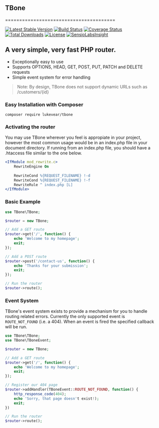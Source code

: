 ## TBone
=======================================

[![Latest Stable Version](https://poser.pugx.org/lukevear/tbone/v/stable)](https://packagist.org/packages/lukevear/tbone)
[![Build Status](https://travis-ci.org/lukevear/tbone.svg)](https://travis-ci.org/lukevear/tbone)
[![Coverage Status](https://coveralls.io/repos/lukevear/tbone/badge.svg?branch=master&service=github)](https://coveralls.io/github/lukevear/tbone?branch=master)
[![Total Downloads](https://poser.pugx.org/lukevear/tbone/downloads)](https://packagist.org/packages/lukevear/tbone) [![License](https://poser.pugx.org/lukevear/tbone/license)](https://packagist.org/packages/lukevear/tbone)
[![SensioLabsInsight](https://insight.sensiolabs.com/projects/d31e8152-8f65-4b98-8521-6823077a079d/mini.png)](https://insight.sensiolabs.com/projects/d31e8152-8f65-4b98-8521-6823077a079d)

## A very simple, very fast PHP router.

 * Exceptionally easy to use
 * Supports OPTIONS, HEAD, GET, POST, PUT, PATCH and DELETE requests
 * Simple event system for error handling

> Note: By design, TBone does not support dynamic URLs such as /customers/{id}

### Easy Installation with Composer

```
composer require lukevear/tbone
```

### Activating the router
You may use TBone wherever you feel is appropiate in your project, however the most common usage would be in an index.php file in your document directory. If running from an index.php file, you should have a .htaccess file similar to the one below.

```apache
<IfModule mod_rewrite.c>
    RewriteEngine On
    
    RewriteCond %{REQUEST_FILENAME} !-d
    RewriteCond %{REQUEST_FILENAME} !-f
    RewriteRule ^ index.php [L]
</IfModule>
```

### Basic Example
 
~~~PHP
use TBone\TBone;

$router = new TBone;

// Add a GET route
$router->get('/', function() {
    echo 'Welcome to my homepage';
    exit;
});

// Add a POST route
$router->post('/contact-us', function() {
    echo 'Thanks for your submission';
    exit;
});

// Run the router
$router->route();
~~~

### Event System
TBone's event system exists to provide a mechanism for you to handle routing related errors. Currently the only supported event is `ROUTE_NOT_FOUND` (i.e. a 404). When an event is fired the specified callback will be run.

~~~PHP
use TBone\TBone;
use TBone\TBoneEvent;

$router = new TBone;

// Add a GET route
$router->get('/', function() {
    echo 'Welcome to my homepage';
    exit;
});

// Register our 404 page
$router->addHandler(TBoneEvent::ROUTE_NOT_FOUND, function() {
    http_response_code(404);
    echo 'Sorry, that page doesn't exist!);
    exit;
})

// Run the router
$router->route();
~~~
